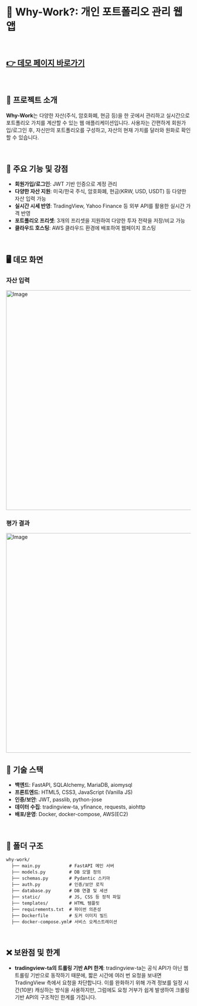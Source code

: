 # 💼 Why-Work?: 개인 포트폴리오 관리 웹앱

<br>

## **[👉 데모 페이지 바로가기](http://16.176.18.127:8000/)**

<br>

## 🧾 프로젝트 소개
**Why-Work**는 다양한 자산(주식, 암호화폐, 현금 등)을 한 곳에서 관리하고 실시간으로 포트폴리오 가치를 계산할 수 있는 웹 애플리케이션입니다. 사용자는 간편하게 회원가입/로그인 후, 자신만의 포트폴리오를 구성하고, 자산의 현재 가치를 달러와 원화로 확인할 수 있습니다.

<br>

## 📌 주요 기능 및 강점
- **회원가입/로그인**: JWT 기반 인증으로 계정 관리
- **다양한 자산 지원**: 미국/한국 주식, 암호화폐, 현금(KRW, USD, USDT) 등 다양한 자산 입력 가능
- **실시간 시세 반영**: TradingView, Yahoo Finance 등 외부 API를 활용한 실시간 가격 반영
- **포트폴리오 프리셋**: 3개의 프리셋을 지원하여 다양한 투자 전략을 저장/비교 가능
- **클라우드 호스팅**: AWS 클라우드 환경에 배포하여 웹페이지 호스팅

<br>

## 🖥️ 데모 화면

### 자산 입력
<img width="600" alt="Image" src="https://github.com/user-attachments/assets/e6ba83fc-4374-43c5-aed5-3f156a874139" />

### 평가 결과
<img width="600" alt="Image" src="https://github.com/user-attachments/assets/05b943fa-b9fe-48c9-9058-d31e29ab9ec3" />

<br>

## 🔧 기술 스택
- **백엔드**: FastAPI, SQLAlchemy, MariaDB, aiomysql
- **프론트엔드**: HTML5, CSS3, JavaScript (Vanilla JS)
- **인증/보안**: JWT, passlib, python-jose
- **데이터 수집**: tradingview-ta, yfinance, requests, aiohttp
- **배포/운영**: Docker, docker-compose, AWS(EC2)

<br>

## 📁 폴더 구조
```
why-work/
  ├── main.py           # FastAPI 메인 서버
  ├── models.py         # DB 모델 정의
  ├── schemas.py        # Pydantic 스키마
  ├── auth.py           # 인증/보안 로직
  ├── database.py       # DB 연결 및 세션
  ├── static/           # JS, CSS 등 정적 파일
  ├── templates/        # HTML 템플릿
  ├── requirements.txt  # 파이썬 의존성
  ├── Dockerfile        # 도커 이미지 빌드
  ├── docker-compose.yml# 서비스 오케스트레이션
```

<br>

## ❌ 보완점 및 한계
- **tradingview-ta의 트롤링 기반 API 한계**: tradingview-ta는 공식 API가 아닌 웹 트롤링 기반으로 동작하기 때문에, 짧은 시간에 여러 번 요청을 보내면 TradingView 측에서 요청을 차단합니다. 이를 완화하기 위해 가격 정보를 일정 시간(10분) 캐싱하는 방식을 사용하지만, 그럼에도 요청 거부가 쉽게 발생하여 크롤링 기반 API의 구조적인 한계를 가집니다.
